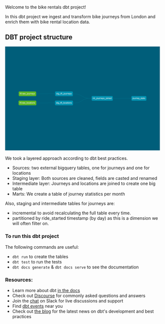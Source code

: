 Welcome to the bike rentals dbt project!

In this dbt project we ingest and transform bike journeys from London and enrich them with bike rental location data.

## DBT project structure

![dbt_flow](../assets/images/dbt-dag.png)


We took a layered approach according to dbt best practices.

- Sources: two external bigquery tables, one for journeys and one for locations
- Staging layer: Both sources are cleaned, fields are casted and renamed
- Intermediate layer: Journeys and locations are joined to create one big table
- Marts: We create a table of journey statistics per month

Also, staging and intermediate tables for journeys are:

- incremental to avoid recalculating the full table every time.
- partitioned by ride_started timestamp (by day) as this is a dimension we will often filter on.


### To run this dbt project

The following commands are useful:

- `dbt run` to create the tables
- `dbt test` to run the tests
- `dbt docs generate` & `dbt docs serve` to see the documentation


### Resources:
- Learn more about dbt [in the docs](https://docs.getdbt.com/docs/introduction)
- Check out [Discourse](https://discourse.getdbt.com/) for commonly asked questions and answers
- Join the [chat](https://community.getdbt.com/) on Slack for live discussions and support
- Find [dbt events](https://events.getdbt.com) near you
- Check out [the blog](https://blog.getdbt.com/) for the latest news on dbt's development and best practices
